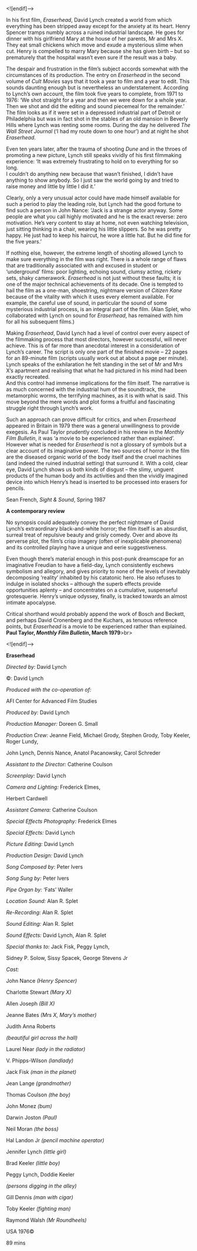 <![endif]-->

In his first film, _Eraserhead_, David Lynch created a world from which everything has been stripped away except for the anxiety at its heart. Henry Spencer tramps numbly across a ruined industrial landscape. He goes for dinner with his girlfriend Mary at the house of her parents, Mr and Mrs X. They eat small chickens which move and exude a mysterious slime when cut. Henry is compelled to marry Mary because she has given birth – but so prematurely that the hospital wasn’t even sure if the result was a baby.

The despair and frustration in the film’s subject accords somewhat with the circumstances of its production. The entry on _Eraserhead_ in the second volume of _Cult Movies_ says that it took a year to film and a year to edit. This sounds daunting enough but is nevertheless an understatement. According to Lynch’s own account, the film took five years to complete, from 1971 to 1976: ‘We shot straight for a year and then we were down for a whole year. Then we shot and did the editing and sound piecemeal for the remainder.’ The film looks as if it were set in a depressed industrial part of Detroit or Philadelphia but was in fact shot in the stables of an old mansion in Beverly Hills where Lynch was renting some rooms. During the day he delivered _The Wall Street Journal_ (‘I had my route down to one hour’) and at night he shot _Eraserhead_.

Even ten years later, after the trauma of shooting _Dune_ and in the throes of promoting a new picture, Lynch still speaks vividly of his first filmmaking experience: ‘It was extremely frustrating to hold on to everything for so long.  
I couldn’t do anything new because that wasn’t finished, I didn’t have anything to show anybody. So I just saw the world going by and tried to raise money and little by little I did it.’

Clearly, only a very unusual actor could have made himself available for such a period to play the leading role, but Lynch had the good fortune to find such a person in John Nance: ‘Jack is a strange actor anyway. Some people are what you call highly motivated and he is the exact reverse: zero motivation. He’s very content to stay at home, not even watching television, just sitting thinking in a chair, wearing his little slippers. So he was pretty happy. He just had to keep his haircut, he wore a little hat. But he did fine for the five years.’

If nothing else, however, the extreme length of shooting allowed Lynch to make sure everything in the film was right. There is a whole range of flaws that are traditionally associated with and excused in student or ‘underground’ films: poor lighting, echoing sound, clumsy acting, rickety sets, shaky camerawork. _Eraserhead_ is not just without these faults; it is one of the major technical achievements of its decade. One is tempted to hail the film as a one-man, shoestring, nightmare version of _Citizen Kane_ because of the vitality with which it uses every element available. For example, the careful use of sound, in particular the sound of some mysterious industrial process, is an integral part of the film. (Alan Splet, who collaborated with Lynch on sound for _Eraserhead_, has remained with him for all his subsequent films.)

Making _Eraserhead_, David Lynch had a level of control over every aspect of the filmmaking process that most directors, however successful, will never achieve. This is of far more than anecdotal interest in a consideration of Lynch’s career. The script is only one part of the finished movie – 22 pages for an 89-minute film (scripts usually work out at about a page per minute). Lynch speaks of the exhilaration he felt standing in the set of Mr and Mrs X’s apartment and realising that what he had pictured in his mind had been exactly recreated.  
And this control had immense implications for the film itself. The narrative is as much concerned with the industrial hum of the soundtrack, the metamorphic worms, the terrifying machines, as it is with what is said. This move beyond the mere words and plot forms a fruitful and fascinating struggle right through Lynch’s work.

Such an approach can prove difficult for critics, and when _Eraserhead_ appeared in Britain in 1979 there was a general unwillingness to provide exegesis. As Paul Taylor prudently concluded in his review in the _Monthly Film Bulletin_, it was ‘a movie to be experienced rather than explained’. However what is needed for _Eraserhead_ is not a glossary of symbols but a clear account of its imaginative power. The two sources of horror in the film are the diseased organic world of the body itself and the cruel machines (and indeed the ruined industrial setting) that surround it. With a cold, clear eye, David Lynch shows us both kinds of disgust – the slimy, unguent products of the human body and its activities and then the vividly imagined device into which Henry’s head is inserted to be processed into erasers for pencils.

Sean French, _Sight & Sound_, Spring 1987

**A contemporary review**

No synopsis could adequately convey the perfect nightmare of David Lynch’s extraordinary black-and-white horror; the film itself is an absurdist, surreal treat of repulsive beauty and grisly comedy. Over and above its perverse plot, the film’s crisp imagery (often of inexplicable phenomena) and its controlled playing have a unique and eerie suggestiveness.

Even though there’s material enough in this post-punk dreamscape for an imaginative Freudian to have a field-day, Lynch consistently eschews symbolism and allegory, and gives priority to none of the levels of inevitably decomposing ‘reality’ inhabited by his catatonic hero. He also refuses to indulge in isolated shocks – although the superb effects provide opportunities aplenty – and concentrates on a cumulative, suspenseful grotesquerie. Henry’s unique odyssey, finally, is tracked towards an almost intimate apocalypse.

Critical shorthand would probably append the work of Bosch and Beckett, and perhaps David Cronenberg and the Kuchars, as tenuous reference points, but _Eraserhead_ is a movie to be experienced rather than explained.<br>
**Paul Taylor, _Monthly Film Bulletin_, March 1979**>br>

<![endif]-->

**Eraserhead**

_Directed by:_ David Lynch

©: David Lynch

_Produced with the co-operation of:_

AFI Center for Advanced Film Studies

_Produced by:_ David Lynch

_Production Manager:_ Doreen G. Small

_Production Crew:_ Jeanne Field, Michael Grody, Stephen Grody, Toby Keeler, Roger Lundy,

John Lynch, Dennis Nance, Anatol Pacanowsky, Carol Schreder

_Assistant to the Director:_ Catherine Coulson

_Screenplay:_ David Lynch

_Camera and Lighting:_ Frederick Elmes,

Herbert Cardwell

_Assistant Camera:_ Catherine Coulson

_Special Effects Photography:_ Frederick Elmes

_Special Effects:_ David Lynch

_Picture Editing:_ David Lynch

_Production Design:_ David Lynch

_Song Composed by:_ Peter Ivers

_Song Sung by:_ Peter Ivers

_Pipe Organ by:_ ‘Fats’ Waller

_Location Sound:_ Alan R. Splet

_Re-Recording:_ Alan R. Splet

_Sound Editing:_ Alan R. Splet

_Sound Effects:_ David Lynch, Alan R. Splet

_Special thanks to:_ Jack Fisk, Peggy Lynch,

Sidney P. Solow, Sissy Spacek, George Stevens Jr

_Cast:_

John Nance _(Henry Spencer)_

Charlotte Stewart _(Mary X)_

Allen Joseph _(Bill X)_

Jeanne Bates _(Mrs X, Mary’s mother)_

Judith Anna Roberts

_(beautiful girl across the hall)_

Laurel Near _(lady in the radiator)_

V. Phipps-Wilson _(landlady)_

Jack Fisk _(man in the planet)_

Jean Lange _(grandmother)_

Thomas Coulson _(the boy)_

John Monez _(bum)_

Darwin Joston _(Paul)_

Neil Moran _(the boss)_

Hal Landon Jr _(pencil machine operator)_

Jennifer Lynch _(little girl)_

Brad Keeler _(little boy)_

Peggy Lynch, Doddie Keeler

_(persons digging in the alley)_

Gill Dennis _(man with cigar)_

Toby Keeler _(fighting man)_

Raymond Walsh _(Mr Roundheels)_

USA 1976©

89 mins


<!--stackedit_data:
eyJoaXN0b3J5IjpbLTk5OTAyNDU0OV19
-->